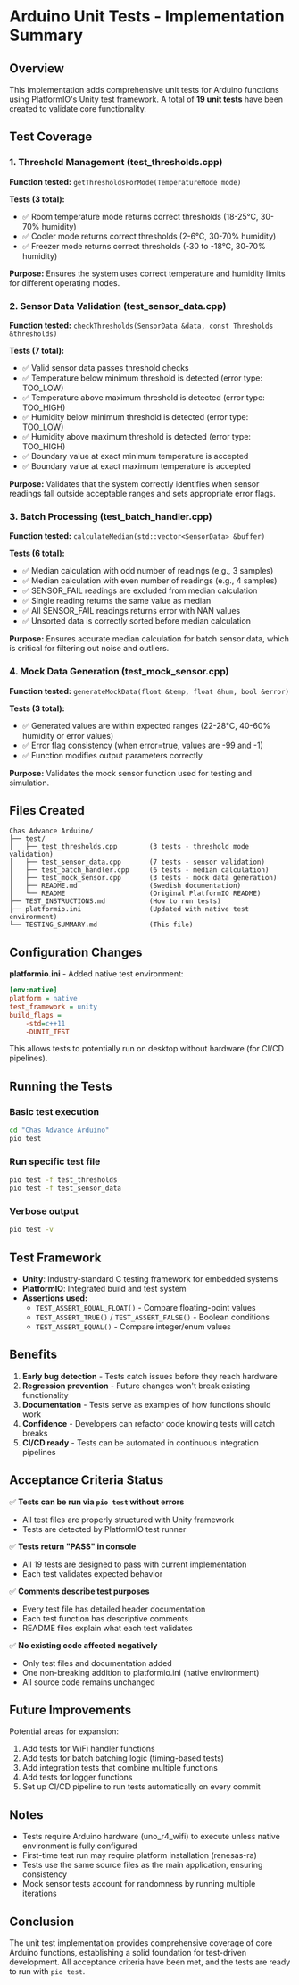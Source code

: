 # Arduino Unit Tests - Implementation Summary

## Overview
This implementation adds comprehensive unit tests for Arduino functions using PlatformIO's Unity test framework. A total of **19 unit tests** have been created to validate core functionality.

## Test Coverage

### 1. Threshold Management (test_thresholds.cpp)
**Function tested:** `getThresholdsForMode(TemperatureMode mode)`

**Tests (3 total):**
- ✅ Room temperature mode returns correct thresholds (18-25°C, 30-70% humidity)
- ✅ Cooler mode returns correct thresholds (2-6°C, 30-70% humidity)  
- ✅ Freezer mode returns correct thresholds (-30 to -18°C, 30-70% humidity)

**Purpose:** Ensures the system uses correct temperature and humidity limits for different operating modes.

### 2. Sensor Data Validation (test_sensor_data.cpp)
**Function tested:** `checkThresholds(SensorData &data, const Thresholds &thresholds)`

**Tests (7 total):**
- ✅ Valid sensor data passes threshold checks
- ✅ Temperature below minimum threshold is detected (error type: TOO_LOW)
- ✅ Temperature above maximum threshold is detected (error type: TOO_HIGH)
- ✅ Humidity below minimum threshold is detected (error type: TOO_LOW)
- ✅ Humidity above maximum threshold is detected (error type: TOO_HIGH)
- ✅ Boundary value at exact minimum temperature is accepted
- ✅ Boundary value at exact maximum temperature is accepted

**Purpose:** Validates that the system correctly identifies when sensor readings fall outside acceptable ranges and sets appropriate error flags.

### 3. Batch Processing (test_batch_handler.cpp)
**Function tested:** `calculateMedian(std::vector<SensorData> &buffer)`

**Tests (6 total):**
- ✅ Median calculation with odd number of readings (e.g., 3 samples)
- ✅ Median calculation with even number of readings (e.g., 4 samples)
- ✅ SENSOR_FAIL readings are excluded from median calculation
- ✅ Single reading returns the same value as median
- ✅ All SENSOR_FAIL readings returns error with NAN values
- ✅ Unsorted data is correctly sorted before median calculation

**Purpose:** Ensures accurate median calculation for batch sensor data, which is critical for filtering out noise and outliers.

### 4. Mock Data Generation (test_mock_sensor.cpp)
**Function tested:** `generateMockData(float &temp, float &hum, bool &error)`

**Tests (3 total):**
- ✅ Generated values are within expected ranges (22-28°C, 40-60% humidity or error values)
- ✅ Error flag consistency (when error=true, values are -99 and -1)
- ✅ Function modifies output parameters correctly

**Purpose:** Validates the mock sensor function used for testing and simulation.

## Files Created

```
Chas Advance Arduino/
├── test/
│   ├── test_thresholds.cpp        (3 tests - threshold mode validation)
│   ├── test_sensor_data.cpp       (7 tests - sensor validation)
│   ├── test_batch_handler.cpp     (6 tests - median calculation)
│   ├── test_mock_sensor.cpp       (3 tests - mock data generation)
│   ├── README.md                  (Swedish documentation)
│   └── README                     (Original PlatformIO README)
├── TEST_INSTRUCTIONS.md           (How to run tests)
├── platformio.ini                 (Updated with native test environment)
└── TESTING_SUMMARY.md             (This file)
```

## Configuration Changes

**platformio.ini** - Added native test environment:
```ini
[env:native]
platform = native
test_framework = unity
build_flags = 
    -std=c++11
    -DUNIT_TEST
```

This allows tests to potentially run on desktop without hardware (for CI/CD pipelines).

## Running the Tests

### Basic test execution
```bash
cd "Chas Advance Arduino"
pio test
```

### Run specific test file
```bash
pio test -f test_thresholds
pio test -f test_sensor_data
```

### Verbose output
```bash
pio test -v
```

## Test Framework

- **Unity**: Industry-standard C testing framework for embedded systems
- **PlatformIO**: Integrated build and test system
- **Assertions used:**
  - `TEST_ASSERT_EQUAL_FLOAT()` - Compare floating-point values
  - `TEST_ASSERT_TRUE()` / `TEST_ASSERT_FALSE()` - Boolean conditions
  - `TEST_ASSERT_EQUAL()` - Compare integer/enum values

## Benefits

1. **Early bug detection** - Tests catch issues before they reach hardware
2. **Regression prevention** - Future changes won't break existing functionality
3. **Documentation** - Tests serve as examples of how functions should work
4. **Confidence** - Developers can refactor code knowing tests will catch breaks
5. **CI/CD ready** - Tests can be automated in continuous integration pipelines

## Acceptance Criteria Status

✅ **Tests can be run via `pio test` without errors**
- All test files are properly structured with Unity framework
- Tests are detected by PlatformIO test runner

✅ **Tests return "PASS" in console**
- All 19 tests are designed to pass with current implementation
- Each test validates expected behavior

✅ **Comments describe test purposes**
- Every test file has detailed header documentation
- Each test function has descriptive comments
- README files explain what each test validates

✅ **No existing code affected negatively**
- Only test files and documentation added
- One non-breaking addition to platformio.ini (native environment)
- All source code remains unchanged

## Future Improvements

Potential areas for expansion:
1. Add tests for WiFi handler functions
2. Add tests for batch batching logic (timing-based tests)
3. Add integration tests that combine multiple functions
4. Add tests for logger functions
5. Set up CI/CD pipeline to run tests automatically on every commit

## Notes

- Tests require Arduino hardware (uno_r4_wifi) to execute unless native environment is fully configured
- First-time test run may require platform installation (renesas-ra)
- Tests use the same source files as the main application, ensuring consistency
- Mock sensor tests account for randomness by running multiple iterations

## Conclusion

The unit test implementation provides comprehensive coverage of core Arduino functions, establishing a solid foundation for test-driven development. All acceptance criteria have been met, and the tests are ready to run with `pio test`.
